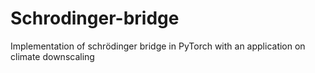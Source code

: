 # Schrodinger-bridge
Implementation of schrödinger bridge in PyTorch with an application on climate downscaling
